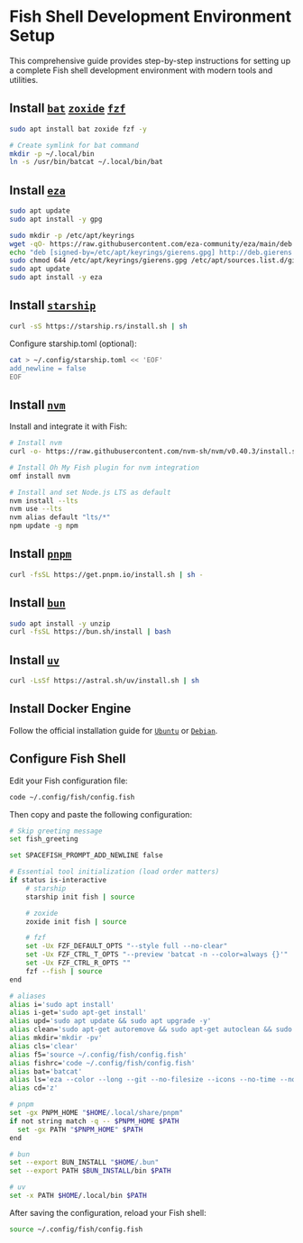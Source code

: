 # Fish Shell Development Environment Setup

This comprehensive guide provides step-by-step instructions for setting up a complete Fish shell development environment with modern tools and utilities.

## Install [`bat`](https://github.com/sharkdp/bat) [`zoxide`](https://github.com/ajeetdsouza/zoxide) [`fzf`](https://github.com/junegunn/fzf)

```sh
sudo apt install bat zoxide fzf -y

# Create symlink for bat command
mkdir -p ~/.local/bin
ln -s /usr/bin/batcat ~/.local/bin/bat
```

## Install [`eza`](https://github.com/eza-community/eza)

```sh
sudo apt update
sudo apt install -y gpg

sudo mkdir -p /etc/apt/keyrings
wget -qO- https://raw.githubusercontent.com/eza-community/eza/main/deb.asc | sudo gpg --dearmor -o /etc/apt/keyrings/gierens.gpg
echo "deb [signed-by=/etc/apt/keyrings/gierens.gpg] http://deb.gierens.de stable main" | sudo tee /etc/apt/sources.list.d/gierens.list
sudo chmod 644 /etc/apt/keyrings/gierens.gpg /etc/apt/sources.list.d/gierens.list
sudo apt update
sudo apt install -y eza
```

## Install [`starship`](https://starship.rs/)

```sh
curl -sS https://starship.rs/install.sh | sh
```
Configure starship.toml (optional):

```sh
cat > ~/.config/starship.toml << 'EOF'
add_newline = false
EOF
```

## Install [`nvm`](https://github.com/nvm-sh/nvm)

Install and integrate it with Fish:

```sh
# Install nvm
curl -o- https://raw.githubusercontent.com/nvm-sh/nvm/v0.40.3/install.sh | bash

# Install Oh My Fish plugin for nvm integration
omf install nvm

# Install and set Node.js LTS as default
nvm install --lts
nvm use --lts
nvm alias default "lts/*"
npm update -g npm
```

## Install [`pnpm`](https://pnpm.io/)

```sh
curl -fsSL https://get.pnpm.io/install.sh | sh -
```

## Install [`bun`](https://bun.sh/)

```sh
sudo apt install -y unzip
curl -fsSL https://bun.sh/install | bash
```

## Install [`uv`](https://docs.astral.sh/uv/)

```sh
curl -LsSf https://astral.sh/uv/install.sh | sh
```

## Install Docker Engine
Follow the official installation guide for [`Ubuntu`](https://docs.docker.com/engine/install/ubuntu/) or [`Debian`](https://docs.docker.com/engine/install/debian/).

## Configure Fish Shell

Edit your Fish configuration file:

```sh
code ~/.config/fish/config.fish
```

Then copy and paste the following configuration:

```sh
# Skip greeting message
set fish_greeting

set SPACEFISH_PROMPT_ADD_NEWLINE false

# Essential tool initialization (load order matters)
if status is-interactive
    # starship
    starship init fish | source

    # zoxide
    zoxide init fish | source

    # fzf
    set -Ux FZF_DEFAULT_OPTS "--style full --no-clear"
    set -Ux FZF_CTRL_T_OPTS "--preview 'batcat -n --color=always {}'"
    set -Ux FZF_CTRL_R_OPTS ""
    fzf --fish | source
end

# aliases
alias i='sudo apt install'
alias i-get='sudo apt-get install'
alias upd='sudo apt update && sudo apt upgrade -y'
alias clean='sudo apt-get autoremove && sudo apt-get autoclean && sudo apt-get clean'
alias mkdir='mkdir -pv'
alias cls='clear'
alias f5='source ~/.config/fish/config.fish'
alias fishrc='code ~/.config/fish/config.fish'
alias bat='batcat'
alias ls='eza --color --long --git --no-filesize --icons --no-time --no-user --no-permissions'
alias cd='z'

# pnpm
set -gx PNPM_HOME "$HOME/.local/share/pnpm"
if not string match -q -- $PNPM_HOME $PATH
  set -gx PATH "$PNPM_HOME" $PATH
end

# bun
set --export BUN_INSTALL "$HOME/.bun"
set --export PATH $BUN_INSTALL/bin $PATH

# uv
set -x PATH $HOME/.local/bin $PATH
```

After saving the configuration, reload your Fish shell:

```sh
source ~/.config/fish/config.fish
```

